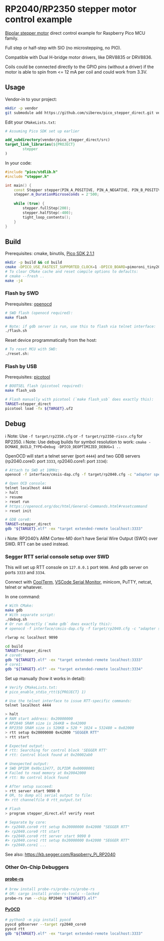# RP2040/RP2350 stepper motor control example

[Bipolar stepper motor](https://www.monolithicpower.com/learning/resources/bipolar-stepper-motors-part-i-control-modes) direct control example for Raspberry Pico MCU family.

Full step or half-step with SIO (no microstepping, no PIO).

Compatible with Dual H-bridge motor drivers, like DRV8835 or DRV8836.

Coils could be connected directly to the GPIO pins (without a driver) if the motor is able to spin from <= 12 mA per coil and could work from 3.3V.


## Usage

Vendor-in to your project:

```bash
mkdir -p vendor
git submodule add https://github.com/siberex/pico_stepper_direct.git vendor/pico_stepper_direct
```

Edit your `CMakeLists.txt`:

```cmake
# Assuming Pico SDK set up earlier

add_subdirectory(vendor/pico_stepper_direct/src)
target_link_libraries(${PROJECT}
        stepper
)
```

In your code:

```c++
#include "pico/stdlib.h"
#include "stepper.h"

int main() {
    const Stepper stepper{PIN_A_POSITIVE, PIN_A_NEGATIVE, PIN_B_POSITIVE, PIN_B_NEGATIVE};
    stepper.m_DurationMicroseconds = 2'500;
    
    while (true) {   
        stepper.fullStep(200);
        stepper.halfStep(-400);
        tight_loop_contents();
    }
}
```


## Build

Prerequisites: cmake, binutils, [Pico SDK 2.1.1](https://github.com/raspberrypi/pico-sdk)

```bash
mkdir -p build && cd build
cmake -DPICO_USE_FASTEST_SUPPORTED_CLOCK=1 -DPICO_BOARD=pimoroni_tiny2040 -DCMAKE_BUILD_TYPE=Debug -DPICO_DEOPTIMIZED_DEBUG=1 ..
# To clear CMake cache and reset compile options to defaults:
# cmake --fresh ..
make -j4
```

### Flash by SWD

Prerequisites: [openocd](https://github.com/raspberrypi/openocd)

```bash
# SWD flash (openocd required):
make flash

# Note: if gdb server is run, use this to flash via telnet interface:
./flash.sh
```

Reset device programmatically from the host:

```bash
# To reset MCU with SWD:
./reset.sh:
```

### Flash by USB

Prerequisites: [picotool](https://github.com/raspberrypi/picotool)

```bash
# BOOTSEL flash (picotool required):
make flash_usb

# Flash manually with picotool (`make flash_usb` does exactly this):
TARGET=stepper_direct
picotool load -fx ${TARGET}.uf2
```


## Debug

ℹ️ Note: Use `-f target/rp2350.cfg` or `-f target/rp2350-riscv.cfg` for RP2350.
ℹ️ Note: Use debug builds for symbol resolution to work: `cmake -DCMAKE_BUILD_TYPE=Debug -DPICO_DEOPTIMIZED_DEBUG=1 ..`

OpenOCD will start a telnet server (port `4444`) and two GDB servers (rp2040.core0: port `3333`, rp2040.core1: port `3334`):

```bash
# Attach to SWD at 10MHz:
openocd -f interface/cmsis-dap.cfg -f target/rp2040.cfg -c "adapter speed 10000"

# Open OCD console:
telnet localhost 4444
> halt
> resume
> reset run
# https://openocd.org/doc/html/General-Commands.html#resetcommand
> reset init

# GDB core0:
TARGET=stepper_direct
gdb "${TARGET}.elf" -ex "target extended-remote localhost:3333"
```


ℹ️ Note: RP2040’s ARM Cortex-M0 don't have Serial Wire Output (SWO) over SWD. RTT can be used instead.

### Segger RTT serial console setup over SWD

This will set up RTT console on `127.0.0.1` port `9090`. And gdb server on ports `3333` and `3334`.

Connect with [CoolTerm](https://freeware.the-meiers.org/), [VSCode Serial Monitor](https://marketplace.visualstudio.com/items?itemName=ms-vscode.vscode-serial-monitor), minicom, PuTTY, netcat, telnet or whatever.

In one command:

```bash
# With CMake:
make gdb
# With separate script:
./debug.sh
# Or run directly (`make gdb` does exactly this):
# openocd -f interface/cmsis-dap.cfg -f target/rp2040.cfg -c "adapter speed 10000" -c "init; rtt setup 0x20000000 0x42000 \"SEGGER RTT\"; rtt start; rtt server start 9090 0"

rlwrap nc localhost 9090

cd build
TARGET=stepper_direct
# core0:
gdb "${TARGET}.elf" -ex "target extended-remote localhost:3333"
# core1:
gdb "${TARGET}.elf" -ex "target extended-remote localhost:3334"
```


Set up manually (how it works in detail):

```bash
# Verify CMakeLists.txt:
# pico_enable_stdio_rtt(${PROJECT} 1)

# Use the telnet interface to issue RTT-specific commands:
telnet localhost 4444

> halt
# RAM start address: 0x20000000 
# RP2040 SRAM size is 264KB = 0x42000
# RP2350 SRAM size is 520KB = 520 * 1024 = 532480 = 0x82000
> rtt setup 0x20000000 0x42000 "SEGGER RTT"
> rtt start

# Expected output:
# rtt: Searching for control block 'SEGGER RTT'
# rtt: Control block found at 0x20002ab0

# Unexpected output:
# SWD DPIDR 0x0bc12477, DLPIDR 0x00000001
# Failed to read memory at 0x20042000
# rtt: No control block found

# After setup succeed:
> rtt server start 9090 0
# OR, to dump all serial output to file:
#> rtt channelfile 0 rtt_output.txt

# Flash
> program stepper_direct.elf verify reset

# Separate by core:
#> rp2040.core0 rtt setup 0x20000000 0x42000 "SEGGER RTT"
#> rp2040.core0 rtt start
#> rp2040.core0 rtt server start 9090 0
#> rp2040.core1 rtt setup 0x20000000 0x42000 "SEGGER RTT"
#> rp2040.core1 ...

```

See also: https://kb.segger.com/Raspberry_Pi_RP2040


### Other On-Chip Debuggers

#### [probe-rs](https://probe.rs/)

```bash 
# brew install probe-rs/probe-rs/probe-rs
# OR: cargo install probe-rs-tools --locked
probe-rs run --chip RP2040 "${TARGET}.elf"
```


#### [PyOCD](https://github.com/pyocd/pyOCD)

```bash
# python3 -m pip install pyocd
pyocd gdbserver --target rp2040_core0
pyocd rtt
gdb "${TARGET}.elf" -ex "target extended-remote localhost:3333"
```
